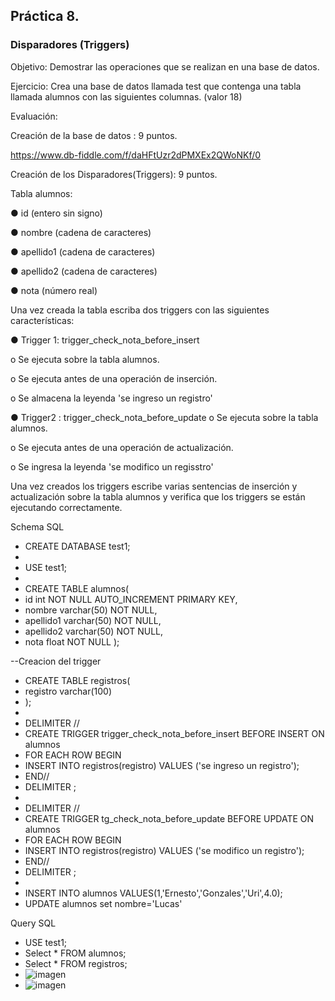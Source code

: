 ## Práctica 8.
### Disparadores (Triggers)

Objetivo: Demostrar las operaciones que se realizan en una base de datos.

Ejercicio: Crea una base de datos llamada test que contenga una tabla llamada
alumnos con las siguientes columnas. (valor 18)

Evaluación:

Creación de la base de datos : 9 puntos.

https://www.db-fiddle.com/f/daHFtUzr2dPMXEx2QWoNKf/0

Creación de los Disparadores(Triggers): 9 puntos.

Tabla alumnos:

● id (entero sin signo)

● nombre (cadena de caracteres)

● apellido1 (cadena de caracteres)

● apellido2 (cadena de caracteres)

● nota (número real)

Una vez creada la tabla escriba dos triggers con las siguientes características:

● Trigger 1: trigger_check_nota_before_insert

  o Se ejecuta sobre la tabla alumnos.
  
  o Se ejecuta antes de una operación de inserción.
  
  o Se almacena la leyenda 'se ingreso un registro'

● Trigger2 : trigger_check_nota_before_update
  o Se ejecuta sobre la tabla alumnos.
  
  o Se ejecuta antes de una operación de actualización.
  
  o Se ingresa la leyenda 'se modifico un regisstro'
  
Una vez creados los triggers escribe varias sentencias de inserción y actualización
sobre la tabla alumnos y verifica que los triggers se están ejecutando
correctamente.

 Schema SQL

- CREATE DATABASE test1;
- 
- USE test1;
- 
- CREATE TABLE alumnos(
- id int NOT NULL AUTO_INCREMENT PRIMARY KEY,
- nombre varchar(50) NOT NULL,
- apellido1 varchar(50) NOT NULL,
- apellido2 varchar(50) NOT NULL,
- nota float NOT NULL
);

--Creacion del trigger
- CREATE TABLE registros(
- registro varchar(100)
- );
- 
- DELIMITER //
- CREATE TRIGGER trigger_check_nota_before_insert BEFORE INSERT ON alumnos
- FOR EACH ROW BEGIN
- INSERT INTO registros(registro) VALUES ('se ingreso un registro');
- END//
- DELIMITER ;
- 
- DELIMITER //
- CREATE TRIGGER tg_check_nota_before_update BEFORE UPDATE ON alumnos
- FOR EACH ROW BEGIN
- INSERT INTO registros(registro) VALUES ('se modifico un registro');
- END//
- DELIMITER ;
- 
- INSERT INTO alumnos VALUES(1,'Ernesto','Gonzales','Uri',4.0);
- UPDATE alumnos set nombre='Lucas'

 Query SQL
 
- USE test1;
- Select * FROM alumnos;
- Select * FROM registros;
- ![imagen](https://user-images.githubusercontent.com/102439815/173208594-76409d79-55c1-43e7-b158-7257120e540a.png)
- ![imagen](https://user-images.githubusercontent.com/102439815/173208825-84353f02-48bf-4070-954e-19f63ab40039.png)





